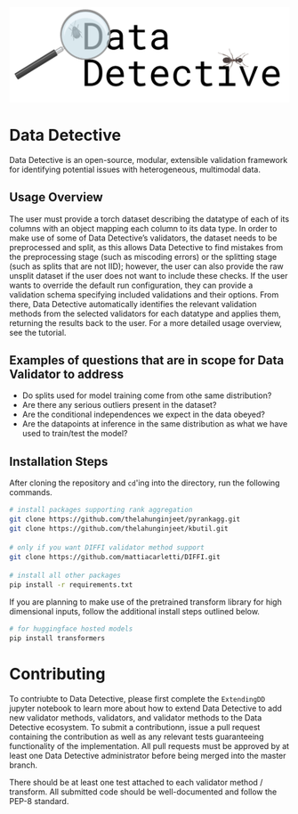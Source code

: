 ![Data Detective logo](DD_im.png)

# Data Detective

Data Detective is an open-source, modular, extensible validation framework for identifying potential issues with heterogeneous, multimodal data.

## Usage Overview

The user must provide a torch dataset describing the datatype of each of its columns with an object
mapping each column to its data type. In order to make use of some of Data Detective’s validators,
the dataset needs to be preprocessed and split, as this allows Data Detective to find mistakes from the preprocessing stage (such as miscoding errors) or the splitting stage (such as splits that are not IID);
however, the user can also provide the raw unsplit dataset if the user does not want to include these
checks. If the user wants to override the default run configuration, they can provide a validation
schema specifying included validations and their options. From there, Data Detective automatically
identifies the relevant validation methods from the selected validators for each datatype and applies
them, returning the results back to the user. For a more detailed usage overview, see the tutorial.

## Examples of questions that are in scope for Data Validator to address
- Do splits used for model training come from othe same distribution?
- Are there any serious outliers present in the dataset?
- Are the conditional independences we expect in the data obeyed?
- Are the datapoints at inference in the same distribution as what we have used to train/test the model?

## Installation Steps
After cloning the repository and `cd`'ing into the directory, run the following commands. 

```bash
# install packages supporting rank aggregation
git clone https://github.com/thelahunginjeet/pyrankagg.git
git clone https://github.com/thelahunginjeet/kbutil.git

# only if you want DIFFI validator method support 
git clone https://github.com/mattiacarletti/DIFFI.git

# install all other packages
pip install -r requirements.txt
```

If you are planning to make use of the pretrained transform library for high dimensional inputs, follow the additional install steps outlined below.

```bash
# for huggingface hosted models
pip install transformers

```

# Contributing

To contriubte to Data Detective, please first complete the `ExtendingDD` jupyter notebook to learn more about 
how to extend Data Detective to add new validator methods, validators, and validator methods to the Data Detective 
ecosystem. To submit a contributionn, issue a pull request containing the contribution as well as any relevant
tests guaranteeing functionality of the implementation. All pull requests must be approved by at least one Data Detective 
administrator before being merged into the master branch. 

There should be at least one test attached to each validator method / transform. All submitted code should be 
well-documented and follow the PEP-8 standard. 
